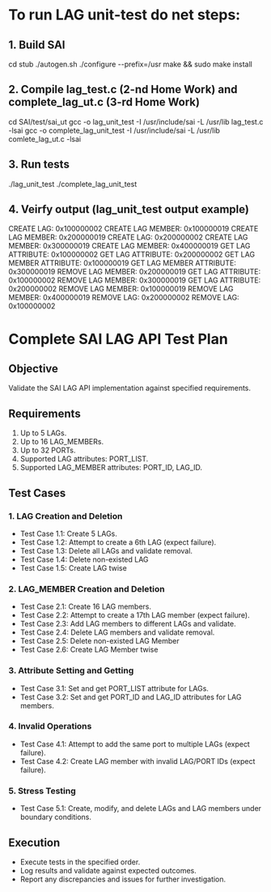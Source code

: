 # To run LAG unit-test do net steps:

## 1. Build SAI
cd stub
./autogen.sh
./configure --prefix=/usr
make && sudo make install

## 2. Compile lag_test.c (2-nd Home Work) and complete_lag_ut.c (3-rd Home Work) 
cd SAI/test/sai_ut
gcc -o lag_unit_test -I /usr/include/sai -L /usr/lib lag_test.c -lsai
gcc -o complete_lag_unit_test -I /usr/include/sai -L /usr/lib comlete_lag_ut.c -lsai 

## 3. Run tests
./lag_unit_test
./complete_lag_unit_test

## 4. Veirfy output (lag_unit_test output example)
CREATE LAG: 0x100000002
CREATE LAG MEMBER: 0x100000019
CREATE LAG MEMBER: 0x200000019
CREATE LAG: 0x200000002
CREATE LAG MEMBER: 0x300000019
CREATE LAG MEMBER: 0x400000019
GET LAG ATTRIBUTE: 0x100000002
GET LAG ATTRIBUTE: 0x200000002
GET LAG MEMBER ATTRIBUTE: 0x100000019
GET LAG MEMBER ATTRIBUTE: 0x300000019
REMOVE LAG MEMBER: 0x200000019
GET LAG ATTRIBUTE: 0x100000002
REMOVE LAG MEMBER: 0x300000019
GET LAG ATTRIBUTE: 0x200000002
REMOVE LAG MEMBER: 0x100000019
REMOVE LAG MEMBER: 0x400000019
REMOVE LAG: 0x200000002
REMOVE LAG: 0x100000002

# Complete SAI LAG API Test Plan

## Objective
Validate the SAI LAG API implementation against specified requirements.

## Requirements
1. Up to 5 LAGs.
2. Up to 16 LAG_MEMBERs.
3. Up to 32 PORTs.
4. Supported LAG attributes: PORT_LIST.
5. Supported LAG_MEMBER attributes: PORT_ID, LAG_ID.

## Test Cases

### 1. LAG Creation and Deletion
- Test Case 1.1: Create 5 LAGs.
- Test Case 1.2: Attempt to create a 6th LAG (expect failure).
- Test Case 1.3: Delete all LAGs and validate removal.
- Test Case 1.4: Delete non-existed LAG
- Test Case 1.5: Create LAG twise

### 2. LAG_MEMBER Creation and Deletion
- Test Case 2.1: Create 16 LAG members.
- Test Case 2.2: Attempt to create a 17th LAG member (expect failure).
- Test Case 2.3: Add LAG members to different LAGs and validate.
- Test Case 2.4: Delete LAG members and validate removal.
- Test Case 2.5: Delete non-existed LAG Member
- Test Case 2.6: Create LAG Member twise

### 3. Attribute Setting and Getting
- Test Case 3.1: Set and get PORT_LIST attribute for LAGs.
- Test Case 3.2: Set and get PORT_ID and LAG_ID attributes for LAG members.

### 4. Invalid Operations
- Test Case 4.1: Attempt to add the same port to multiple LAGs (expect failure).
- Test Case 4.2: Create LAG member with invalid LAG/PORT IDs (expect failure).

### 5. Stress Testing
- Test Case 5.1: Create, modify, and delete LAGs and LAG members under boundary conditions.

## Execution
- Execute tests in the specified order.
- Log results and validate against expected outcomes.
- Report any discrepancies and issues for further investigation.

